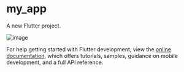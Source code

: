 # my_app

A new Flutter project.


![image](https://github.com/rohit-sama/my_details_flutter/assets/112627630/a6d29b14-f07c-4a2f-a67b-46fdb6d19636)

For help getting started with Flutter development, view the
[online documentation](https://docs.flutter.dev/), which offers tutorials,
samples, guidance on mobile development, and a full API reference.
